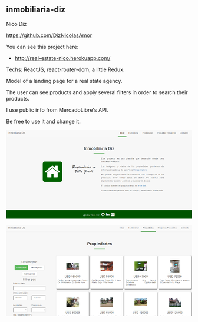 ## inmobiliaria-diz

Nico Diz

https://github.com/DizNicolasAmor

You can see this project here:

* http://real-estate-nico.herokuapp.com/

Techs: ReactJS, react-router-dom, a little Redux. 

Model of a landing page for a real state agency. 

The user can see products and apply several filters in order to search their products. 

I use public info from MercadoLibre's API. 

Be free to use it and change it.

![README-image-1.png](/src/images/README-image-1.png?raw=true)

![README-image-2.png](/src/images/README-image-2.png?raw=true)
